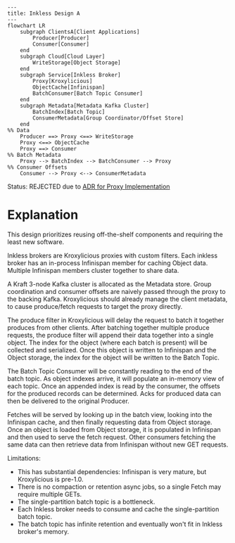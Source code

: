 ```mermaid
---
title: Inkless Design A
---
flowchart LR
    subgraph ClientsA[Client Applications]
        Producer[Producer]
        Consumer[Consumer]
    end
    subgraph Cloud[Cloud Layer]
        WriteStorage[Object Storage]
    end
    subgraph Service[Inkless Broker]
        Proxy[Kroxylicious]
        ObjectCache[Infinispan]
        BatchConsumer[Batch Topic Consumer]
    end
    subgraph Metadata[Metadata Kafka Cluster]
        BatchIndex[Batch Topic]
        ConsumerMetadata[Group Coordinator/Offset Store]
    end
%% Data
    Producer ==> Proxy <==> WriteStorage
    Proxy <==> ObjectCache
    Proxy ==> Consumer
%% Batch Metadata
    Proxy --> BatchIndex --> BatchConsumer --> Proxy
%% Consumer Offsets
    Consumer --> Proxy <--> ConsumerMetadata
```

Status: REJECTED due to [ADR for Proxy Implementation](ADR-ProxyImplementation.md)

# Explanation

This design prioritizes reusing off-the-shelf components and requiring the least new software.

Inkless brokers are Kroxylicious proxies with custom filters.
Each inkless broker has an in-process Infinispan member for caching Object data.
Multiple Infinispan members cluster together to share data.

A Kraft 3-node Kafka cluster is allocated as the Metadata store.
Group coordination and consumer offsets are naively passed through the proxy to the backing Kafka.
Kroxylicious should already manage the client metadata, to cause produce/fetch requests to target the proxy directly.

The produce filter in Kroxylicious will delay the request to batch it together produces from other clients.
After batching together multiple produce requests, the produce filter will append their data together into a single object.
The index for the object (where each batch is present) will be collected and serialized.
Once this object is written to Infinispan and the Object storage, the index for the object will be written to the Batch Topic.

The Batch Topic Consumer will be constantly reading to the end of the batch topic.
As object indexes arrive, it will populate an in-memory view of each topic.
Once an appended index is read by the consumer, the offsets for the produced records can be determined.
Acks for produced data can then be delivered to the original Producer.

Fetches will be served by looking up in the batch view, looking into the Infinispan cache, and then finally requesting data from Object storage.
Once an object is loaded from Object storage, it is populated in Infinispan and then used to serve the fetch request.
Other consumers fetching the same data can then retrieve data from Infinispan without new GET requests.

Limitations:
* This has substantial dependencies: Infinispan is very mature, but Kroxylicious is pre-1.0.
* There is no compaction or retention async jobs, so a single Fetch may require multiple GETs.
* The single-partition batch topic is a bottleneck.
* Each Inkless broker needs to consume and cache the single-partition batch topic.
* The batch topic has infinite retention and eventually won't fit in Inkless broker's memory.
